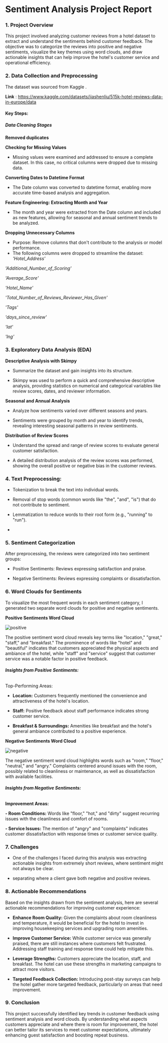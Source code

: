 # Sentiment Analysis Project Report

### 1. Project Overview

This project involved analyzing customer reviews from a hotel dataset to extract and understand the sentiments behind customer feedback. The objective was to categorize the reviews into positive and negative sentiments, visualize the key themes using word clouds, and draw actionable insights that can help improve the hotel's customer service and operational efficiency.

### 2. Data Collection and Preprocessing

The dataset was sourced from Kaggle . 

**Link** : https://www.kaggle.com/datasets/jiashenliu/515k-hotel-reviews-data-in-europe/data

#### Key Steps:

##### Data Cleaning Stages

**Removed duplicates**

**Checking for Missing Values**
- Missing values were examined and addressed to ensure a complete dataset. In this case, no critical columns were dropped due to missing data.

**Converting Dates to Datetime Format**

- The Date column was converted to datetime format, enabling more accurate time-based analysis and aggregation.
  
**Feature Engineering: Extracting Month and Year**

- The month and year were extracted from the Date column and included as new features, allowing for seasonal and annual sentiment trends to be analyzed.

**Dropping Unnecessary Columns**

- Purpose: Remove columns that don't contribute to the analysis or model performance.
- The following columns were dropped to streamline the dataset:
_'Hotel_Address'_

_'Additional_Number_of_Scoring'_

_'Average_Score'_

_'Hotel_Name'_

_'Total_Number_of_Reviews_Reviewer_Has_Given'_

_'Tags'_

_'days_since_review'_

_'lat'_

_'lng'_

### 3. Exploratory Data Analysis (EDA)

**Descriptive Analysis with Skimpy**

- Summarize the dataset and gain insights into its structure.

- Skimpy was used to perform a quick and comprehensive descriptive analysis, providing statistics on numerical and categorical variables like review scores, dates, and reviewer information.

**Seasonal and Annual Analysis**

- Analyze how sentiments varied over different seasons and years.

- Sentiments were grouped by month and year to identify trends, revealing interesting seasonal patterns in review sentiments.
  
**Distribution of Review Scores**

- Understand the spread and range of review scores to evaluate general customer satisfaction.

- A detailed distribution analysis of the review scores was performed, showing the overall positive or negative bias in the customer reviews.
  
### 4. Text Preprocessing:

- Tokenization to break the text into individual words.
  
- Removal of stop words (common words like "the", "and", "is") that do not contribute to sentiment.
  
- Lemmatization to reduce words to their root form (e.g., "running" to "run").
- 
### 5. Sentiment Categorization

After preprocessing, the reviews were categorized into two sentiment groups:

 - Positive Sentiments: Reviews expressing satisfaction and praise.
   
- Negative Sentiments: Reviews expressing complaints or dissatisfaction.
  
### 6. Word Clouds for Sentiments

To visualize the most frequent words in each sentiment category, I generated two separate word clouds for positive and negative sentiments.

**Positive Sentiments Word Cloud**

![positive](https://github.com/richardmukechiwa/NLP-Sentiment-Analysis/blob/main/positive_sentiments.png)

The positive sentiment word cloud reveals key terms like "location," "great," "staff," and "breakfast." The prominence of words like "hotel" and "beautiful" indicates that customers appreciated the physical aspects and ambiance of the hotel, while "staff" and "service" suggest that customer service was a notable factor in positive feedback.

###### **Insights from Positive Sentiments:**

Top-Performing Areas:

- **Location:** Customers frequently mentioned the convenience and attractiveness of the hotel's location.
  
- **Staff:** Positive feedback about staff performance indicates strong customer service.
  
- **Breakfast & Surroundings:** Amenities like breakfast and the hotel's general ambiance contributed to a positive experience.

**Negative Sentiments Word Cloud**

![negative](https://github.com/richardmukechiwa/NLP-Sentiment-Analysis/blob/main/negative_sentiments.png)

The negative sentiment word cloud highlights words such as "room," "floor," "neutral," and "angry." Complaints centered around issues with the room, possibly related to cleanliness or maintenance, as well as dissatisfaction with available facilities.

###### **Insights from Negative Sentiments:**

**Improvement Areas:**

**- Room Conditions:** Words like "floor," "hot," and "dirty" suggest recurring issues with the cleanliness and comfort of rooms.
  
**- Service Issues:** The mention of "angry" and "complaints" indicates customer dissatisfaction with response times or customer service quality.

### 7. Challenges
- One of the challenges I faced during this analysis was extracting actionable insights from extremely short reviews, where sentiment might not always be clear.

- separating where a client gave both negative and positive reviews.

### 8. Actionable Recommendations

Based on the insights drawn from the sentiment analysis, here are several actionable recommendations for improving customer experience:

- **Enhance Room Quality:** Given the complaints about room cleanliness and temperature, it would be beneficial for the hotel to invest in improving housekeeping services and upgrading room amenities.

- **Improve Customer Service:** While customer service was generally praised, there are still instances where customers felt frustrated. Addressing staff training and response time could help mitigate this.
  
- **Leverage Strengths:** Customers appreciate the location, staff, and breakfast. The hotel can use these strengths in marketing campaigns to attract more visitors.
  
- **Targeted Feedback Collection:** Introducing post-stay surveys can help the hotel gather more targeted feedback, particularly on areas that need improvement.
  
### 9. Conclusion

This project successfully identified key trends in customer feedback using sentiment analysis and word clouds. By understanding what aspects customers appreciate and where there is room for improvement, the hotel can better tailor its services to meet customer expectations, ultimately enhancing guest satisfaction and boosting repeat business.

